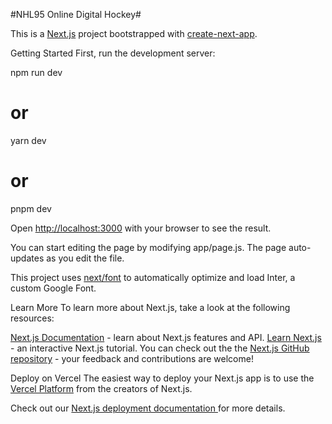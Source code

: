 #NHL95 Online Digital Hockey#


This is a [Next.js](https://nextjs.org/) project bootstrapped with [create-next-app](https://github.com/vercel/next.js/tree/canary/packages/create-next-app).

Getting Started
First, run the development server:

npm run dev
# or
yarn dev
# or
pnpm dev


Open [http://localhost:3000](http://localhost:3000/) with your browser to see the result.

You can start editing the page by modifying app/page.js. The page auto-updates as you edit the file.

This project uses [next/font](https://nextjs.org/docs/pages/building-your-application/optimizing/fonts) to automatically optimize and load Inter, a custom Google Font.

Learn More
To learn more about Next.js, take a look at the following resources:

[Next.js Documentation](https://nextjs.org/docs) - learn about Next.js features and API.
[Learn Next.js](https://nextjs.org/learn) - an interactive Next.js tutorial.
You can check out the the [Next.js GitHub repository](https://github.com/vercel/next.js/) - your feedback and contributions are welcome!

Deploy on Vercel
The easiest way to deploy your Next.js app is to use the [Vercel Platform](https://vercel.com/new?utm_medium=default-template&filter=next.js&utm_source=create-next-app&utm_campaign=create-next-app-readme) from the creators of Next.js.

Check out our [Next.js deployment documentation ](https://nextjs.org/docs/deployment)for more details.

